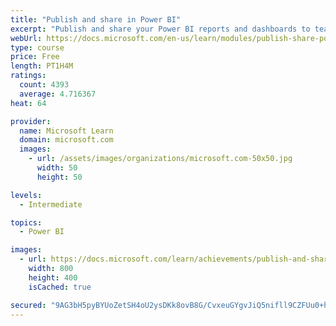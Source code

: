 ```yaml
---
title: "Publish and share in Power BI"
excerpt: "Publish and share your Power BI reports and dashboards to teammates in your organization or to everyone on the web."
webUrl: https://docs.microsoft.com/en-us/learn/modules/publish-share-power-bi/
type: course
price: Free
length: PT1H4M
ratings:
  count: 4393
  average: 4.716367
heat: 64

provider:
  name: Microsoft Learn
  domain: microsoft.com
  images:
    - url: /assets/images/organizations/microsoft.com-50x50.jpg
      width: 50
      height: 50

levels:
  - Intermediate

topics:
  - Power BI

images:
  - url: https://docs.microsoft.com/learn/achievements/publish-and-share-with-power-bi-desktop-social.png
    width: 800
    height: 400
    isCached: true

secured: "9AG3bH5pyBYUoZetSH4oU2ysDKk8ovB8G/CvxeuGYgvJiQ5nifll9CZFUu0+hpJQ+Opg50L1nKTWsSrWJOf9ND2Ev7m4E5sDqe1845lwMJyJZKcR7+0mL2cWr356hNFnQND6tMDs1TlZ+QqXwDjLpcP32bFz7RZNb3j1LBvrd3G9y2N34SCSb2Cfqcjt4q42KNGt6ak607PSrNNwQtDWTDPELCDLoWr43B/Qu47Yg28+4KCJC3Czcx0QDCeBw66sCMKQ1VvvpsmBlPp5FJq1DSfLaQCROdnoOrDwD53VNlBPPg0OD3I5Yk2F2OxomUM9ffbucwih0ZkXKGu50tdTsDVVwzLjT2RuMRZPNwhY+0LO4LcanoO8JTpnFuDuaEFF3VOLhuEsUusvKZg2eAe533jcyFQ1B9frNwKH7gT8RZM=;y+VdAo/mjG48asUYwV2vQw=="
---
```



